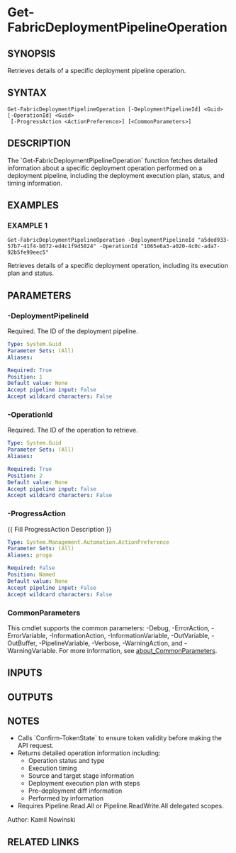 ﻿---
external help file: FabricTools-help.xml
Module Name: FabricTools
online version:
schema: 2.0.0
---

# Get-FabricDeploymentPipelineOperation

## SYNOPSIS
Retrieves details of a specific deployment pipeline operation.

## SYNTAX

```
Get-FabricDeploymentPipelineOperation [-DeploymentPipelineId] <Guid> [-OperationId] <Guid>
 [-ProgressAction <ActionPreference>] [<CommonParameters>]
```

## DESCRIPTION
The \`Get-FabricDeploymentPipelineOperation\` function fetches detailed information about a specific deployment operation
performed on a deployment pipeline, including the deployment execution plan, status, and timing information.

## EXAMPLES

### EXAMPLE 1
```
Get-FabricDeploymentPipelineOperation -DeploymentPipelineId "a5ded933-57b7-41f4-b072-ed4c1f9d5824" -OperationId "1065e6a3-a020-4c0c-ada7-92b5fe99eec5"
```

Retrieves details of a specific deployment operation, including its execution plan and status.

## PARAMETERS

### -DeploymentPipelineId
Required.
The ID of the deployment pipeline.

```yaml
Type: System.Guid
Parameter Sets: (All)
Aliases:

Required: True
Position: 1
Default value: None
Accept pipeline input: False
Accept wildcard characters: False
```

### -OperationId
Required.
The ID of the operation to retrieve.

```yaml
Type: System.Guid
Parameter Sets: (All)
Aliases:

Required: True
Position: 2
Default value: None
Accept pipeline input: False
Accept wildcard characters: False
```

### -ProgressAction
{{ Fill ProgressAction Description }}

```yaml
Type: System.Management.Automation.ActionPreference
Parameter Sets: (All)
Aliases: proga

Required: False
Position: Named
Default value: None
Accept pipeline input: False
Accept wildcard characters: False
```

### CommonParameters
This cmdlet supports the common parameters: -Debug, -ErrorAction, -ErrorVariable, -InformationAction, -InformationVariable, -OutVariable, -OutBuffer, -PipelineVariable, -Verbose, -WarningAction, and -WarningVariable. For more information, see [about_CommonParameters](http://go.microsoft.com/fwlink/?LinkID=113216).

## INPUTS

## OUTPUTS

## NOTES
- Calls \`Confirm-TokenState\` to ensure token validity before making the API request.
- Returns detailed operation information including:
  - Operation status and type
  - Execution timing
  - Source and target stage information
  - Deployment execution plan with steps
  - Pre-deployment diff information
  - Performed by information
- Requires Pipeline.Read.All or Pipeline.ReadWrite.All delegated scopes.

Author: Kamil Nowinski

## RELATED LINKS
